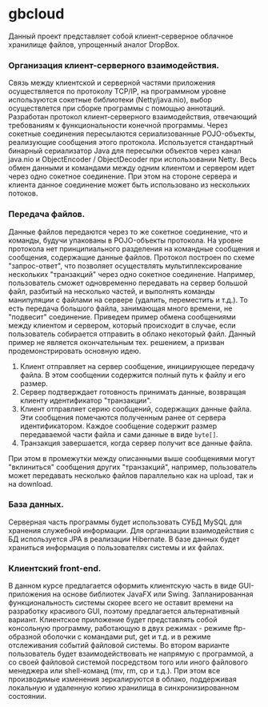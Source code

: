 # gbcloud
Данный проект представляет собой клиент-серверное облачное хранилище файлов, упрощенный аналог
DropBox. 

### Организация клиент-серверного взаимодействия.
Связь между клиентской и серверной частями приложения осуществляется по протоколу TCP/IP, на 
программном уровне используются сокетные библиотеки (Netty/java.nio), выбор осуществлется при сборке программы с помощью аннотаций. Разработан протокол клиент-серверного взаимодействия, отвечающий требованиям
к функциональности конечной программы. Через сокетные соединения  пересылаются сериализованные 
POJO-объекты, реализующие сообщения этого протокола. Используется стандартный бинарный сериализатор 
Java для пересылки объектов через канал java.nio и  ObjectEncoder / ObjectDecoder при использовании Netty. Весь обмен данными и командами между одним клиентом и сервером идет через одно сокетное
соединение. При этом на стороне сервера и клиента данное соединение может быть использовано из нескольких
потоков.

### Передача файлов.
Данные файлов передаются через то же сокетное соединение, что и команды, будучи упакованы в 
POJO-объекты протокола. На уровне протокола нет принципиального разделения на командные
сообщения и сообщения, содержащие данные файлов. Протокол построен по схеме "запрос-ответ", что 
позволяет осуществлять мультиплексирование нескольких "транзакций" через одно сокетное соединение. 
Например, пользователь сможет одновременно передавать на сервер большой файл, разбитый на несколько 
частей, и выполнять команды манипуляции с файлами на сервере (удалить, переместить и т.д.). То есть
передача большого файла, занимающая много времени, не "подвесит" соединение. Приведем пример обмена 
сообщениями между клиентом и сервером, который происходит в случае, если пользователь собирается
отправить в облако некоторый файл. Данный пример не является окончательным тех. решением, а призван 
продемонстрировать основную идею.
1. Клиент отправляет на сервер сообщение, инициирующее передачу файла. В этом сообщении содержится 
полный путь к файлу и его размер.
2. Сервер подтверждает готовность принимать данные, возвращая клиенту идентификатор "транзакции".
3. Клиент отправляет серию сообщений, содержащих данные файла. Эти сообщения помечаются полученным 
ранее от сервера идентификатором. Каждое сообщение содержит размер передаваемой части файла и сами 
данные в виде `byte[]`.
4. Транзакция завершается, когда сервер получит все данные файла. 

При этом в промежутки между описанными выше сообщениями могут "вклиниться" сообщения других 
"транзакций", например, пользователь может передавать несколько файлов параллельно как на
upload, так и на download.

### База данных.
Серверная часть программы будет использовать СУБД MySQL для хранения служебной информации. 
Для организации взаимодействия с БД используется JPA в реализации Hibernate. В базе данных будет
храниться информация о пользователях системы и их файлах. 

### Клиентский front-end.
В данном курсе предлагается оформить клиентскую часть в виде GUI-приложения на основе библиотек 
JavaFX или Swing. Запланированная функциональность системы скорее всего не оставит времени на 
разработку красивого GUI, поэтому предлагается альтернативный вариант. Клиентское приложение будет
представлять собой консольную программу, работающую в двух режимах - режиме ftp-образной оболочки с командами put, get и т.д. и в режиме отслеживания событий файловой системы. Во втором варианте пользователь будет 
взаимодействовать не напрямую с программой, а со своей файловой системой посредством того или 
иного файлового менеджера или shell-команд (mv, rm, cp и т.д.). При этом все производимые изменения зеркалируются в облако, поддерживая локальную и удаленную копию хранилища в синхронизированном состоянии.